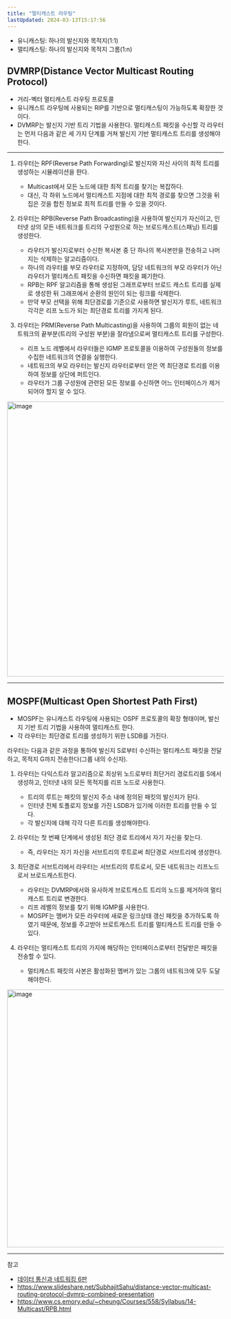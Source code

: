 ```yaml
---
title: "멀티캐스트 라우팅"
lastUpdated: 2024-03-13T15:17:56
---
```


- 유니캐스팅: 하나의 발신지와 목적지(1:1)
- 멀티캐스팅: 하나의 발신지와 목적지 그롬(1:n)

## DVMRP(Distance Vector Multicast Routing Protocol)

- 거리-벡터 멀티캐스트 라우팅 프로토콜
- 유니캐스트 라우팅에 사용되는 RIP를 기반으로 멀티캐스팅이 가능하도록 확장한 것이다.
- DVMRP는 발신지 기반 트리 기법을 사용한다. 멀티캐스트 패킷을 수신할 각 라우터는 먼저 다음과 같은 세 가지 단계를 거쳐 발신지 기반 멀티캐스트 트리를 생성해야 한다.

---

1. 라우터는 RPF(Reverse Path Forwarding)로 발신지와 자신 사이의 최적 트리를 생성하는 시뮬레이션을 한다.
    - Multicast에서 모든 노드에 대한 최적 트리를 찾기는 복잡하다.
    - 대신, 각 하위 노드에서 멀티캐스트 지점에 대한 최적 경로를 찾으면 그것을 뒤집은 것을 합친 정보로 최적 트리를 만들 수 있을 것이다.

2. 라우터는 RPB(Reverse Path Broadcasting)을 사용하여 발신지가 자신이고, 인터넷 상의 모든 네트워크를 트리의 구성원으로 하는 브로드캐스트(스패닝) 트리를 생성한다.
    - 라우터가 발신지로부터 수신한 복사본 중 단 하나의 복사본만을 전송하고 나머지는 삭제하는 알고리즘이다. 
    - 하나의 라우터를 부모 라우터로 지정하여, 담당 네트워크의 부모 라우터가 아닌 라우터가 멀티캐스트 패킷을 수신하면 패킷을 폐기한다.
    - RPB는 RPF 알고리즘을 통해 생성된 그래프로부터 브로드 캐스트 트리를 실제로 생성한 뒤 그래프에서 순환의 원인이 되는 링크를 삭제한다.
    - 만약 부모 선택을 위해 최단경로를 기준으로 사용하면 발신지가 루트, 네트워크 각각은 리프 노드가 되는 최단경로 트리를 가지게 된다.
  
3. 라우터는 PRM(Reverse Path Multicasting)을 사용하여 그룹의 회원이 없는 네트워크의 끝부분(트리의 구성원 부분)을 잘라냄으로써 멀티캐스트 트리를 구성한다.
    - 리프 노드 레벨에서 라우터들은 IGMP 프로토콜을 이용하여 구성원들의 정보를 수집한 네트워크의 연결을 실행한다.
    - 네트워크의 부모 라우터는 발신지 라우터로부터 얻은 역 최단경로 트리를 이용하여 정보를 상단에 퍼트인다.
    - 라우터가 그룹 구성원에 관련된 모든 정보를 수신하면 어느 인터페이스가 제거되어야 할지 알 수 있다.

<img width="639" alt="image" src="https://github.com/rlaisqls/TIL/assets/81006587/684677f3-95c7-4529-abb9-c001600f7f9d">

---

## MOSPF(Multicast Open Shortest Path First)

- MOSPF는 유니캐스트 라우팅에 사용되는 OSPF 프로토콜의 확장 형태이며, 발신지 기반 트리 기법을 사용하여 멀티캐스트 한다.
- 각 라우터는 최단경로 트리를 생성하기 위한 LSDB를 가진다.

라우터는 다음과 같은 과정을 통하여 발신지 S로부터 수신하는 멀티캐스트 패킷을 전달하고, 목적지 G까지 전송한다(그룹 내의 수신자).

1. 라우터는 다익스트라 알고리즘으로 최상위 노드로부터 최단거리 경로트리를 S에서 생성하고, 인터넷 내의 모든 목적지를 리프 노드로 사용한다.
   - 트리의 루트는 패킷의 발신지 주소 내에 정의된 패킷의 발신지가 된다.
   - 인터넷 전체 토폴로지 정보를 가진 LSDB가 있기에 이러한 트리를 만들 수 있다.
   - 각 발신지에 대해 각각 다른 트리를 생성해야한다.

2. 라우터는 첫 번째 단계에서 생성된 최단 경로 트리에서 자기 자신을 찾는다.
   - 즉, 라우터는 자기 자신을 서브트리의 루트로써 최단경로 서브트리에 생성한다.

3. 최단경로 서브트리에서 라우터는 서브트리의 루트로서, 모든 네트워크는 리프노드로서 브로드캐스트한다.
   - 라우터는 DVMRP에서와 유사하게 브로트캐스트 트리의 노드를 제거하여 멀티캐스트 트리로 변경한다.
   - 리프 레벨의 정보를 찾기 위해 IGMP를 사용한다.
   - MOSPF는 멤버가 모든 라우터에 새로운 링크상태 갱신 패킷을 추가하도록 하였기 때문에, 정보를 주고받아 브로트캐스트 트리를 멀티캐스트 트리를 만들 수 있다.
4. 라우터는 멀티캐스트 트리의 가지에 해당하는 인터페이스로부터 전달받은 패킷을 전송할 수 있다. 
   - 멀티캐스트 패킷의 사본은 활성화된 멤버가 있는 그룹의 네트워크에 모두 도달해야한다.

<img width="599" alt="image" src="https://github.com/rlaisqls/TIL/assets/81006587/ade8892f-dadf-49bc-8e47-a18179bf6693">

---
참고
- [데이터 통신과 네트워킹 6판](https://product.kyobobook.co.kr/detail/S000001693780)
- https://www.slideshare.net/SubhajitSahu/distance-vector-multicast-routing-protocol-dvmrp-combined-presentation
- https://www.cs.emory.edu/~cheung/Courses/558/Syllabus/14-Multicast/RPB.html